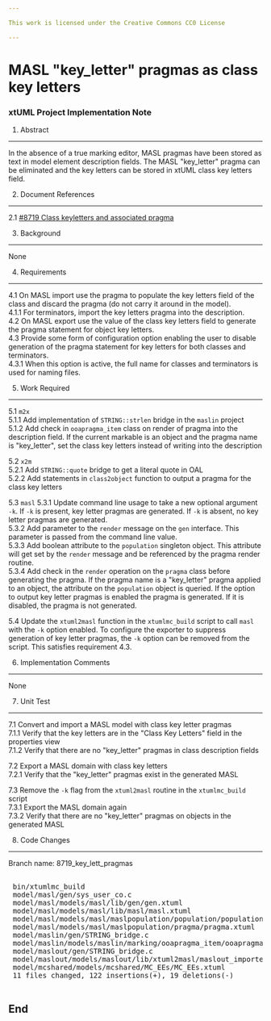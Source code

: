 ```yaml
---

This work is licensed under the Creative Commons CC0 License

---
```


# MASL "key_letter" pragmas as class key letters
### xtUML Project Implementation Note

1. Abstract
-----------
In the absence of a true marking editor, MASL pragmas have been stored as text
in model element description fields. The MASL "key_letter" pragma can be
eliminated and the key letters can be stored in xtUML class key letters field.

2. Document References
----------------------
<a id=2.1></a>2.1 [#8719 Class keyletters and associated pragma](https://support.onefact.net/issues/8719)  

3. Background
-------------
None

4. Requirements
---------------

4.1 On MASL import use the pragma to populate the key letters field of the
class and discard the pragma (do not carry it around in the model).  
4.1.1 For terminators, import the key letters pragma into the description.  
4.2 On MASL export use the value of the class key letters field to generate the
pragma statement for object key letters.  
4.3 Provide some form of configuration option enabling the user to disable
generation of the pragma statement for key letters for both classes and
terminators.  
4.3.1 When this option is active, the full name for classes and terminators is
used for naming files.  

5. Work Required
----------------
5.1 `m2x`  
5.1.1 Add implementation of `STRING::strlen` bridge in the `maslin` project  
5.1.2 Add check in `ooapragma_item` class on render of pragma into the
description field. If the current markable is an object and the pragma name is
"key_letter", set the class key letters instead of writing into the description  

5.2 `x2m`  
5.2.1 Add `STRING::quote` bridge to get a literal quote in OAL  
5.2.2 Add statements in `class2object` function to output a pragma for the class
key letters  

5.3 `masl`
5.3.1 Update command line usage to take a new optional argument `-k`. If `-k` is
present, key letter pragmas are generated. If `-k` is absent, no key letter
pragmas are generated.  
5.3.2 Add parameter to the `render` message on the `gen` interface. This
parameter is passed from the command line value.  
5.3.3 Add boolean attribute to the `population` singleton object. This attribute
will get set by the `render` message and be referenced by the pragma render
routine.  
5.3.4 Add check in the `render` operation on the `pragma` class before
generating the pragma. If the pragma name is  a "key_letter" pragma applied to
an object, the attribute on the `population` object is queried. If the option
to output key letter pragmas is enabled the pragma is generated. If it is
disabled, the pragma is not generated.  

5.4 Update the `xtuml2masl` function in the `xtumlmc_build` script to call
`masl` with the `-k` option enabled. To configure the exporter to suppress
generation of key letter pragmas, the `-k` option can be removed from the
script. This satisfies requirement 4.3.

6. Implementation Comments
--------------------------
None

7. Unit Test
------------
7.1 Convert and import a MASL model with class key letter pragmas  
7.1.1 Verify that the key letters are in the "Class Key Letters" field in the
properties view  
7.1.2 Verify that there are no "key_letter" pragmas in class description fields  

7.2 Export a MASL domain with class key letters  
7.2.1 Verify that the "key_letter" pragmas exist in the generated MASL  

7.3 Remove the `-k` flag from the `xtuml2masl` routine in the `xtumlmc_build`
script  
7.3.1 Export the MASL domain again  
7.3.2 Verify that there are no "key_letter" pragmas on objects in the generated
MASL  

8. Code Changes
---------------
Branch name: 8719_key_lett_pragmas

<pre>

 bin/xtumlmc_build                                                                   |  2 +-
 model/masl/gen/sys_user_co.c                                                        | 12 ++++++++----
 model/masl/models/masl/lib/gen/gen.xtuml                                            |  9 +++++++++
 model/masl/models/masl/lib/masl/masl.xtuml                                          |  9 ++++++++-
 model/masl/models/masl/maslpopulation/population/population.xtuml                   | 18 ++++++++++++++++++
 model/masl/models/masl/maslpopulation/pragma/pragma.xtuml                           | 33 ++++++++++++++++++++++++---------
 model/maslin/gen/STRING_bridge.c                                                    |  4 +++-
 model/maslin/models/maslin/marking/ooapragma_item/ooapragma_item.xtuml              | 23 ++++++++++++++++++++---
 model/maslout/gen/STRING_bridge.c                                                   | 13 +++++++++++++
 model/maslout/models/maslout/lib/xtuml2masl/maslout_imported/maslout_imported.xtuml |  8 ++++++++
 model/mcshared/models/mcshared/MC_EEs/MC_EEs.xtuml                                  | 10 ++++++++++
 11 files changed, 122 insertions(+), 19 deletions(-)

</pre>

End
---

